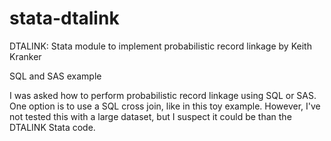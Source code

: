 # stata-dtalink
DTALINK: Stata module to implement probabilistic record linkage
by Keith Kranker

SQL and SAS example

I was asked how to perform probabilistic record linkage using SQL or SAS.
One option is to use a SQL cross join, like in this toy example.
However, I've not tested this with a large dataset, but I suspect it
could be  than the DTALINK Stata code.

